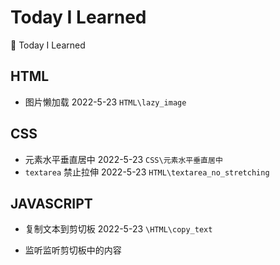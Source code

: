 # Today I Learned
📝 Today I Learned

## HTML

- 图片懒加载 2022-5-23  `HTML\lazy_image`

## CSS

- 元素水平垂直居中 2022-5-23  `CSS\元素水平垂直居中`
- `textarea` 禁止拉伸 2022-5-23  `HTML\textarea_no_stretching`

## JAVASCRIPT

- 复制文本到剪切板 2022-5-23 `\HTML\copy_text`

- 监听监听剪切板中的内容
